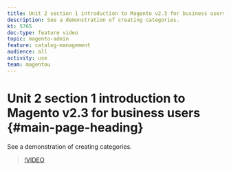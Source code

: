 ```yaml
---
title: Unit 2 section 1 introduction to Magento v2.3 for business users
description: See a demonstration of creating categories.
kt: 5765
doc-type: feature video
topic: magento-admin
feature: catalog-management
audience: all
activity: use
team: magentou
---
```


# Unit 2 section 1 introduction to Magento v2.3 for business users {#main-page-heading}

See a demonstration of creating categories.

>[!VIDEO](https://video.tv.adobe.com/v/35950?quality=12&learn=on)